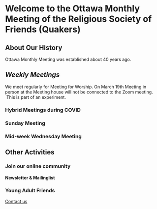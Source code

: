 # Welcome to the Ottawa Monthly Meeting of the Religious Society of Friends (Quakers)

## About Our History

Ottawa Monthly Meeting was established about 40 years ago.

## _Weekly Meetings_

We meet regularly for Meeting for Worship. On March 19th Meeting in person at the Meeting house will not be connected to the Zoom meeting.  This is part of an experiment.

### Hybrid Meetings during COVID

### Sunday Meeting

### Mid-week Wednesday Meeting

## Other Activities

### Join our online community

#### Newsletter & Mailinglist

### Young Adult Friends

[Contact us](/ottawa.quaker.ca/contact.html)
